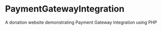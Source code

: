# PaymentGatewayIntegration
A donation website demonstrating Payment Gateway Integration using PHP 
